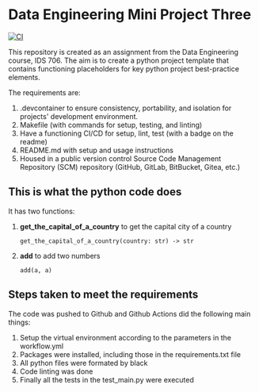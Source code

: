 # Data Engineering Mini Project Three

[![CI](https://github.com/nogibjj/Leonard_Eshun_Mini_Project_One/actions/workflows/workflow.yml/badge.svg)](https://github.com/nogibjj/Leonard_Eshun_Mini_Project_One/actions/workflows/workflow.yml)


This repository is created as an assignment from the Data Engineering course, IDS 706. The aim is to create a python project template that contains functioning placeholders for key python project best-practice elements.

The requirements are:

1. .devcontainer  to ensure consistency, portability, and isolation for projects' development environment.
1. Makefile (with commands for setup, testing, and linting)
1. Have a functioning CI/CD for setup, lint, test (with a badge on the readme)
1. README.md with setup and usage instructions
1. Housed in a public version control Source Code Management Repository (SCM) repository (GitHub, GitLab, BitBucket, Gitea, etc.) 



## This is what the python code does
It has two functions:

1. **get_the_capital_of_a_country** to get the capital city of a country
	```
	get_the_capital_of_a_country(country: str) -> str
	```
1. **add** to add two numbers
	```
	add(a, a)
	```




## Steps taken to meet the requirements
The code was pushed to Github and Github Actions did the following main things:

1. Setup the virtual environment according to the parameters in the workflow.yml
1. Packages were installed, including those in the requirements.txt file
1. All python files were formated by black
1. Code linting was done
1. Finally all the tests in the test_main.py were executed
